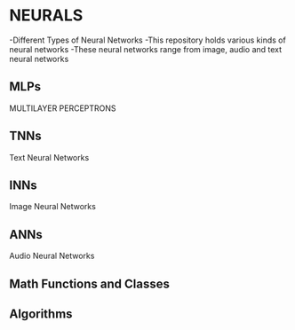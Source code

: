 
# NEURALS
-Different Types of Neural Networks
-This repository holds various kinds of neural networks
-These neural networks range from image, audio and text neural networks

## MLPs
MULTILAYER PERCEPTRONS

## TNNs
Text Neural Networks

## INNs
Image Neural Networks

## ANNs
Audio Neural Networks

## Math Functions and Classes


## Algorithms

